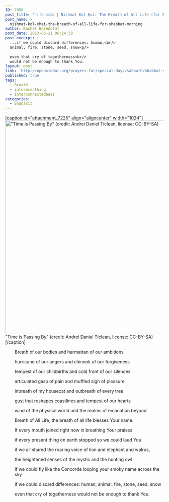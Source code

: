 ```yaml
---
ID: 7050
post_title: 'נשמת כל חי | Nishmat Kol Ḥai: The Breath of All Life (for Shabbat morning) by Rabbi Rachel Barenblat'
post_name: >
  nishmat-kol-chai-the-breath-of-all-life-for-shabbat-morning
author: Rachel Barenblat
post_date: 2013-06-21 06:24:38
post_excerpt: |
  ...if we could discard differences: human,<br/>
  animal, fire, stone, seed, snow<p/>
  
  even that cry of togetherness<br/>
  would not be enough to thank You.
layout: post
link: 'http://opensiddur.org/prayers-for/special-days/sabbath/shabbat-sha%e1%b8%a5arit/nishmat-kol-chai-the-breath-of-all-life-for-shabbat-morning/'
published: true
tags:
  - Breath
  - interbreathing
  - interconnectedness
categories:
  - Shaḥarit
---
```

[caption id="attachment_7225" align="aligncenter" width="1024"]<a href="http://opensiddur.org/wp-content/uploads/2013/06/Time-is-Passing-By-Andrei-Daniel-Ticlean-CC-BY-SA.jpg"><img class="size-full wp-image-7225" alt="&quot;Time is Passing By&quot; (credit: Andrei Daniel Ticlean, license: CC-BY-SA)" src="http://opensiddur.org/wp-content/uploads/2013/06/Time-is-Passing-By-Andrei-Daniel-Ticlean-CC-BY-SA.jpg" width="1024" height="678" /></a> "Time is Passing By" (credit: Andrei Daniel Ticlean, license: CC-BY-SA)[/caption]
<p style="padding-left: 30px;">Breath of our bodies
and harmattan of our ambitions</p>
<p style="padding-left: 30px;">hurricane of our angers
and chinook of our forgiveness</p>
<p style="padding-left: 30px;">tempest of our childbirths
and cold front of our silences</p>
<p style="padding-left: 30px;">articulated gasp of pain
and muffled sigh of pleasure</p>
<p style="padding-left: 30px;">inbreath of my housecat
and outbreath of every tree</p>
<p style="padding-left: 30px;">gust that reshapes coastlines
and tempest of our hearts</p>
<p style="padding-left: 30px;">wind of the physical world
and the realms of emanation beyond</p>
<p style="padding-left: 30px;">Breath of All Life, the breath
of all life blesses Your name.</p>
<p style="padding-left: 30px;">If every mouth joined right now
in breathing Your praises</p>
<p style="padding-left: 30px;">if every present thing on earth
stopped so we could laud You</p>
<p style="padding-left: 30px;">if we all shared the roaring voice
of lion and elephant and walrus,</p>
<p style="padding-left: 30px;">the heightened senses
of the mystic and the hunting owl</p>
<p style="padding-left: 30px;">if we could fly like the Concorde
looping your smoky name across the sky</p>
<p style="padding-left: 30px;">if we could discard differences: human,
animal, fire, stone, seed, snow</p>
<p style="padding-left: 30px;">even that cry of togetherness
would not be enough to thank You.</p>